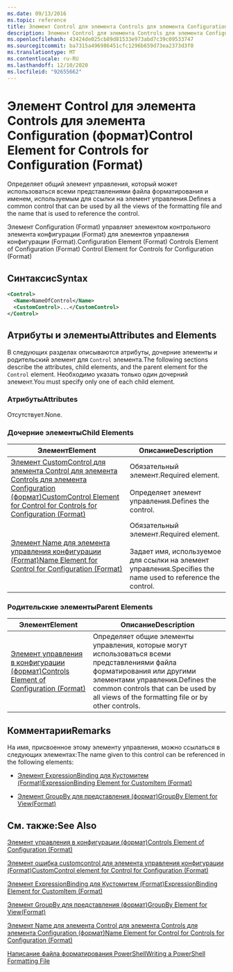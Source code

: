 ```yaml
---
ms.date: 09/13/2016
ms.topic: reference
title: Элемент Control для элемента Controls для элемента Configuration (формат)
description: Элемент Control для элемента Controls для элемента Configuration (формат)
ms.openlocfilehash: 43424de025cb89d81533e973abd7c39c09533747
ms.sourcegitcommit: ba7315a496986451cfc1296b659d73ea2373d3f0
ms.translationtype: MT
ms.contentlocale: ru-RU
ms.lasthandoff: 12/10/2020
ms.locfileid: "92655662"
---
```

# <a name="control-element-for-controls-for-configuration-format"></a><span data-ttu-id="5c366-103">Элемент Control для элемента Controls для элемента Configuration (формат)</span><span class="sxs-lookup"><span data-stu-id="5c366-103">Control Element for Controls for Configuration (Format)</span></span>

<span data-ttu-id="5c366-104">Определяет общий элемент управления, который может использоваться всеми представлениями файла форматирования и именем, используемым для ссылки на элемент управления.</span><span class="sxs-lookup"><span data-stu-id="5c366-104">Defines a common control that can be used by all the views of the formatting file and the name that is used to reference the control.</span></span>

<span data-ttu-id="5c366-105">Элемент Configuration (Format) управляет элементом контрольного элемента конфигурации (Format) для элементов управления конфигурации (Format).</span><span class="sxs-lookup"><span data-stu-id="5c366-105">Configuration Element (Format) Controls Element of Configuration (Format) Control Element for Controls for Configuration (Format)</span></span>

## <a name="syntax"></a><span data-ttu-id="5c366-106">Синтаксис</span><span class="sxs-lookup"><span data-stu-id="5c366-106">Syntax</span></span>

```xml
<Control>
  <Name>NameOfControl</Name>
  <CustomControl>...</CustomControl>
</Control>
```

## <a name="attributes-and-elements"></a><span data-ttu-id="5c366-107">Атрибуты и элементы</span><span class="sxs-lookup"><span data-stu-id="5c366-107">Attributes and Elements</span></span>

<span data-ttu-id="5c366-108">В следующих разделах описываются атрибуты, дочерние элементы и родительский элемент для `Control` элемента.</span><span class="sxs-lookup"><span data-stu-id="5c366-108">The following sections describe the attributes, child elements, and the parent element for the `Control` element.</span></span> <span data-ttu-id="5c366-109">Необходимо указать только один дочерний элемент.</span><span class="sxs-lookup"><span data-stu-id="5c366-109">You must specify only one of each child element.</span></span>

### <a name="attributes"></a><span data-ttu-id="5c366-110">Атрибуты</span><span class="sxs-lookup"><span data-stu-id="5c366-110">Attributes</span></span>

<span data-ttu-id="5c366-111">Отсутствует.</span><span class="sxs-lookup"><span data-stu-id="5c366-111">None.</span></span>

### <a name="child-elements"></a><span data-ttu-id="5c366-112">Дочерние элементы</span><span class="sxs-lookup"><span data-stu-id="5c366-112">Child Elements</span></span>

|<span data-ttu-id="5c366-113">Элемент</span><span class="sxs-lookup"><span data-stu-id="5c366-113">Element</span></span>|<span data-ttu-id="5c366-114">Описание</span><span class="sxs-lookup"><span data-stu-id="5c366-114">Description</span></span>|
|-------------|-----------------|
|[<span data-ttu-id="5c366-115">Элемент CustomControl для элемента Control для элемента Controls для элемента Configuration (формат)</span><span class="sxs-lookup"><span data-stu-id="5c366-115">CustomControl Element for Control for Controls for Configuration (Format)</span></span>](./customcontrol-element-for-control-for-controls-for-configuration-format.md)|<span data-ttu-id="5c366-116">Обязательный элемент.</span><span class="sxs-lookup"><span data-stu-id="5c366-116">Required element.</span></span><br /><br /> <span data-ttu-id="5c366-117">Определяет элемент управления.</span><span class="sxs-lookup"><span data-stu-id="5c366-117">Defines the control.</span></span>|
|[<span data-ttu-id="5c366-118">Элемент Name для элемента управления конфигурации (Format)</span><span class="sxs-lookup"><span data-stu-id="5c366-118">Name Element for Control for Configuration (Format)</span></span>](./name-element-for-control-for-controls-for-configuration-format.md)|<span data-ttu-id="5c366-119">Обязательный элемент.</span><span class="sxs-lookup"><span data-stu-id="5c366-119">Required element.</span></span><br /><br /> <span data-ttu-id="5c366-120">Задает имя, используемое для ссылки на элемент управления.</span><span class="sxs-lookup"><span data-stu-id="5c366-120">Specifies the name used to reference the control.</span></span>|

### <a name="parent-elements"></a><span data-ttu-id="5c366-121">Родительские элементы</span><span class="sxs-lookup"><span data-stu-id="5c366-121">Parent Elements</span></span>

|<span data-ttu-id="5c366-122">Элемент</span><span class="sxs-lookup"><span data-stu-id="5c366-122">Element</span></span>|<span data-ttu-id="5c366-123">Описание</span><span class="sxs-lookup"><span data-stu-id="5c366-123">Description</span></span>|
|-------------|-----------------|
|[<span data-ttu-id="5c366-124">Элемент управления в конфигурации (формат)</span><span class="sxs-lookup"><span data-stu-id="5c366-124">Controls Element of Configuration (Format)</span></span>](./controls-element-for-configuration-format.md)|<span data-ttu-id="5c366-125">Определяет общие элементы управления, которые могут использоваться всеми представлениями файла форматирования или другими элементами управления.</span><span class="sxs-lookup"><span data-stu-id="5c366-125">Defines the common controls that can be used by all views of the formatting file or by other controls.</span></span>|

## <a name="remarks"></a><span data-ttu-id="5c366-126">Комментарии</span><span class="sxs-lookup"><span data-stu-id="5c366-126">Remarks</span></span>

<span data-ttu-id="5c366-127">На имя, присвоенное этому элементу управления, можно ссылаться в следующих элементах:</span><span class="sxs-lookup"><span data-stu-id="5c366-127">The name given to this control can be referenced in the following elements:</span></span>

- [<span data-ttu-id="5c366-128">Элемент ExpressionBinding для Кустомитем (Format)</span><span class="sxs-lookup"><span data-stu-id="5c366-128">ExpressionBinding Element for CustomItem (Format)</span></span>](./expressionbinding-element-for-customitem-for-controls-for-configuration-format.md)

- [<span data-ttu-id="5c366-129">Элемент GroupBy для представления (формат)</span><span class="sxs-lookup"><span data-stu-id="5c366-129">GroupBy Element for View(Format)</span></span>](./groupby-element-for-view-format.md)

## <a name="see-also"></a><span data-ttu-id="5c366-130">См. также:</span><span class="sxs-lookup"><span data-stu-id="5c366-130">See Also</span></span>

[<span data-ttu-id="5c366-131">Элемент управления в конфигурации (формат)</span><span class="sxs-lookup"><span data-stu-id="5c366-131">Controls Element of Configuration (Format)</span></span>](./controls-element-for-configuration-format.md)

[<span data-ttu-id="5c366-132">Элемент ошибка customcontrol для элемента управления конфигурации (Format)</span><span class="sxs-lookup"><span data-stu-id="5c366-132">CustomControl element for Control for Configuration (Format)</span></span>](./customcontrol-element-for-control-for-controls-for-configuration-format.md)

[<span data-ttu-id="5c366-133">Элемент ExpressionBinding для Кустомитем (Format)</span><span class="sxs-lookup"><span data-stu-id="5c366-133">ExpressionBinding Element for CustomItem (Format)</span></span>](./expressionbinding-element-for-customitem-for-controls-for-configuration-format.md)

[<span data-ttu-id="5c366-134">Элемент GroupBy для представления (формат)</span><span class="sxs-lookup"><span data-stu-id="5c366-134">GroupBy Element for View(Format)</span></span>](./groupby-element-for-view-format.md)

[<span data-ttu-id="5c366-135">Элемент Name для элемента Control для элемента Controls для элемента Configuration (формат)</span><span class="sxs-lookup"><span data-stu-id="5c366-135">Name Element for Control for Controls for Configuration (Format)</span></span>](./name-element-for-control-for-controls-for-configuration-format.md)

[<span data-ttu-id="5c366-136">Написание файла форматирования PowerShell</span><span class="sxs-lookup"><span data-stu-id="5c366-136">Writing a PowerShell Formatting File</span></span>](./writing-a-powershell-formatting-file.md)
